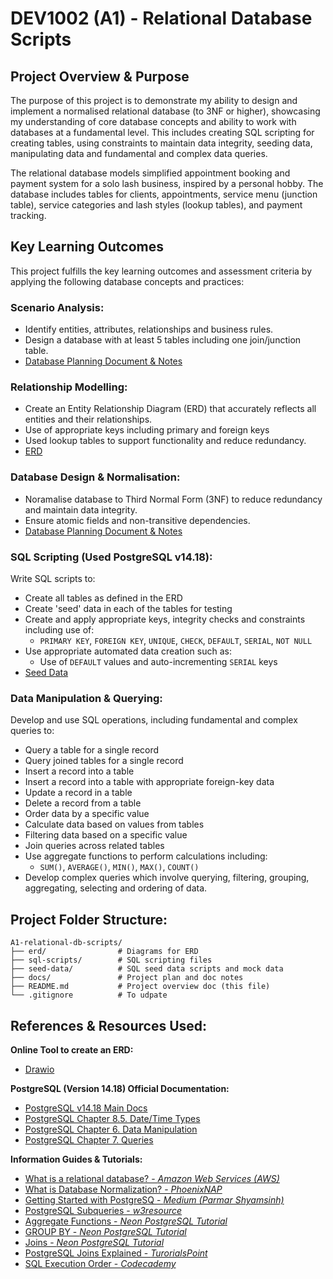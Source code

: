 # DEV1002 (A1) - Relational Database Scripts

## Project Overview & Purpose

The purpose of this project is to demonstrate my ability to design and implement a normalised relational database (to 3NF or higher), showcasing my understanding of core database concepts and ability to work with databases at a fundamental level. This includes creating SQL scripting for creating tables, using constraints to maintain data integrity, seeding data, manipulating data and fundamental and complex data queries.

The relational database models simplified appointment booking and payment system for a solo lash business, inspired by a personal hobby. The database includes tables for clients, appointments, service menu (junction table), service categories and lash styles (lookup tables), and payment tracking.

## Key Learning Outcomes

This project fulfills the key learning outcomes and assessment criteria by applying the following database concepts and practices:

### Scenario Analysis:

- Identify entities, attributes, relationships and business rules.
- Design a database with at least 5 tables including one join/junction table.
- [Database Planning Document & Notes](./docs/project_plan.md)

### Relationship Modelling:

- Create an Entity Relationship Diagram (ERD) that accurately reflects all entities and their relationships.
- Use of appropriate keys including primary and foreign keys
- Used lookup tables to support functionality and reduce redundancy.
- [ERD](./erd/erd.md)

### Database Design & Normalisation:

- Noramalise database to Third Normal Form (3NF) to reduce redundancy and maintain data integrity.
- Ensure atomic fields and non-transitive dependencies.
- [Database Planning Document & Notes](./docs/project_plan.md)

### SQL Scripting (Used PostgreSQL v14.18):

Write SQL scripts to:

- Create all tables as defined in the ERD
- Create 'seed' data in each of the tables for testing
- Create and apply appropriate keys, integrity checks and constraints including use of:
  - `PRIMARY KEY`, `FOREIGN KEY`, `UNIQUE`, `CHECK`, `DEFAULT`, `SERIAL`, `NOT NULL`
- Use appropriate automated data creation such as:
  - Use of `DEFAULT` values and auto-incrementing `SERIAL` keys
- [Seed Data](./seed-data/create_seed_data.sql)


### Data Manipulation & Querying:

Develop and use SQL operations, including fundamental and complex queries to:

- Query a table for a single record
- Query joined tables for a single record
- Insert a record into a table
- Insert a record into a table with appropriate foreign-key data
- Update a record in a table
- Delete a record from a table
- Order data by a specific value
- Calculate data based on values from tables
- Filtering data based on a specific value
- Join queries across related tables
- Use aggregate functions to perform calculations including:
  -  `SUM()`, `AVERAGE()`, `MIN()`, `MAX()`, `COUNT()`
- Develop complex queries which involve querying, filtering, grouping, aggregating, selecting and ordering of data.


## Project Folder Structure:

```
A1-relational-db-scripts/
├── erd/                # Diagrams for ERD
├── sql-scripts/        # SQL scripting files
├── seed-data/          # SQL seed data scripts and mock data
├── docs/               # Project plan and doc notes
├── README.md           # Project overview doc (this file)
└── .gitignore          # To udpate
```

## References & Resources Used:

**Online Tool to create an ERD:**

- [Drawio](https://www.drawio.com/)

**PostgreSQL (Version 14.18) Official Documentation:**

- [PostgreSQL v14.18 Main Docs](https://www.postgresql.org/docs/14/index.html)
- [PostgreSQL Chapter 8.5. Date/Time Types](https://www.postgresql.org/docs/14/datatype-datetime.html)
- [PostgreSQL Chapter 6. Data Manipulation](https://www.postgresql.org/docs/14/dml.html)
- [PostgreSQL Chapter 7. Queries](https://www.postgresql.org/docs/14/queries.html)

**Information Guides & Tutorials:**

- [What is a relational database? - *Amazon Web Services (AWS)*](https://aws.amazon.com/relational-database/)
- [What is Database Normalization? - *PhoenixNAP*](https://phoenixnap.com/kb/database-normalization)
- [Getting Started with PostgreSQ - *Medium (Parmar Shyamsinh)*](https://medium.com/@parmarshyamsinh/getting-started-with-postgresql-a-beginners-guide-bf8d55fb2ef4)
- [PostgreSQL Subqueries - *w3resource*](https://www.w3resource.com/PostgreSQL/postgresql-subqueries.php)
- [Aggregate Functions - *Neon PostgreSQL Tutorial*](https://neon.com/postgresql/postgresql-aggregate-functions)
- [GROUP BY - *Neon PostgreSQL Tutorial*](https://neon.com/postgresql/postgresql-tutorial/postgresql-group-by)
- [Joins - *Neon PostgreSQL Tutorial*](https://neon.com/postgresql/postgresql-tutorial/postgresql-joins)
- [PostgreSQL Joins Explained - *TurorialsPoint*](https://www.tutorialspoint.com/postgresql/postgresql_using_joins.htm)
- [SQL Execution Order - *Codecademy*](https://www.codecademy.com/article/sql-execution-order)

